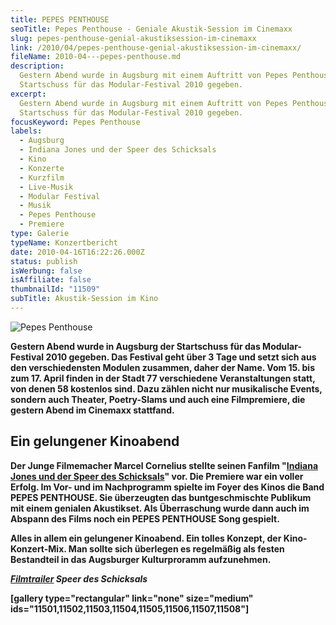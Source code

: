 ```yaml
---
title: PEPES PENTHOUSE
seoTitle: Pepes Penthouse - Geniale Akustik-Session im Cinemaxx
slug: pepes-penthouse-genial-akustiksession-im-cinemaxx
link: /2010/04/pepes-penthouse-genial-akustiksession-im-cinemaxx/
fileName: 2010-04---pepes-penthouse.md
description:
  Gestern Abend wurde in Augsburg mit einem Auftritt von Pepes Penthouse der
  Startschuss für das Modular-Festival 2010 gegeben.
excerpt:
  Gestern Abend wurde in Augsburg mit einem Auftritt von Pepes Penthouse der
  Startschuss für das Modular-Festival 2010 gegeben.
focusKeyword: Pepes Penthouse
labels:
  - Augsburg
  - Indiana Jones und der Speer des Schicksals
  - Kino
  - Konzerte
  - Kurzfilm
  - Live-Musik
  - Modular Festival
  - Musik
  - Pepes Penthouse
  - Premiere
type: Galerie
typeName: Konzertbericht
date: 2010-04-16T16:22:26.000Z
status: publish
isWerbung: false
isAffiliate: false
thumbnailId: "11509"
subTitle: Akustik-Session im Kino
---
```


![Pepes Penthouse](http://cardamonchai.com/wp-content/uploads/2010/04/IMG_1739-640x427.jpg)

<strong>Gestern Abend wurde in Augsburg der Startschuss für das Modular-Festival
2010 gegeben. Das Festival geht über 3 Tage und setzt sich aus den
verschiedensten Modulen zusammen, daher der Name. </strong><strong>Vom 15. bis
zum 17. April finden in der Stadt 77 verschiedene Veranstaltungen statt, von
denen 58 kostenlos sind. Dazu zählen nicht nur musikalische Events, sondern auch
Theater, Poetry-Slams und auch eine Filmpremiere, die gestern Abend im Cinemaxx
stattfand.

## Ein gelungener Kinoabend

Der Junge Filmemacher Marcel Cornelius stellte seinen Fanfilm
"[Indiana Jones und der Speer des Schicksals](http://www.modularfestival.de/?page_id=475)"
vor. Die Premiere war ein voller Erfolg. Im Vor- und im Nachprogramm spielte im
Foyer des Kinos die Band PEPES PENTHOUSE. Sie überzeugten das buntgeschmischte
Publikum mit einem genialen Akustikset. Als Überraschung wurde dann auch im
Abspann des Films noch ein PEPES PENTHOUSE Song gespielt.

Alles in allem ein gelungener Kinoabend. Ein tolles Konzept, der
Kino-Konzert-Mix. Man sollte sich überlegen es regelmäßig als festen Bestandteil
in das Augsburger Kulturproramm aufzunehmen.

<em> [Filmtrailer](http://www.youtube.com/watch?v=sNZie7PqxVc) Speer des
Schicksals</em>

[gallery type="rectangular" link="none" size="medium"
ids="11501,11502,11503,11504,11505,11506,11507,11508"]

&nbsp;

&nbsp;
